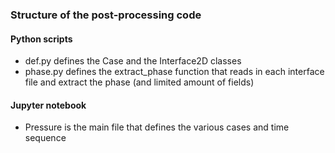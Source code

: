 ### Structure of the post-processing code

#### Python scripts
* def.py defines the Case and the Interface2D classes
* phase.py defines the extract_phase function that reads in each interface file and extract the phase (and limited amount of fields)

#### Jupyter notebook
* Pressure is the main file that defines the various cases and time sequence
